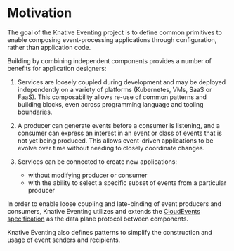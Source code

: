 # Motivation

The goal of the Knative Eventing project is to define common primitives to
enable composing event-processing applications through configuration, rather
than application code.

Building by combining independent components provides a number of benefits for
application designers:

1. Services are loosely coupled during development and may be deployed
   independently on a variety of platforms (Kubernetes, VMs, SaaS or FaaS). This
   composability allows re-use of common patterns and building blocks, even
   across programming language and tooling boundaries.

1. A producer can generate events before a consumer is listening, and a consumer
   can express an interest in an event or class of events that is not yet being
   produced. This allows event-driven applications to be evolve over time
   without needing to closely coordinate changes.

1. Services can be connected to create new applications:
   - without modifying producer or consumer
   - with the ability to select a specific subset of events from a particular
     producer

In order to enable loose coupling and late-binding of event producers and
consumers, Knative Eventing utilizes and extends the [CloudEvents
specification](https:?/github.com/cloudevents/spec) as the data plane protocol
between components.

Knative Eventing also defines patterns to simplify the construction and usage of
event senders and recipients.

